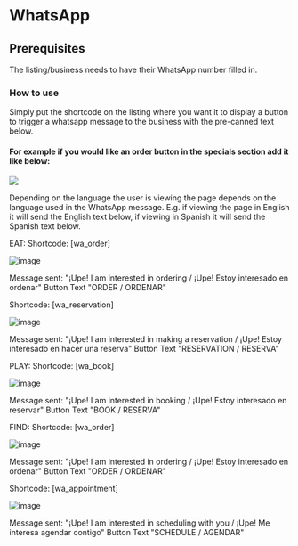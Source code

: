 # WhatsApp

## Prerequisites 

The listing/business needs to have their WhatsApp number filled in.

### How to use

Simply put the shortcode on the listing where you want it to display a button to trigger a whatsapp message to the business with the pre-canned text below. 

#### For example if you would like an order button in the specials section add it like below:
![](https://i.imgur.com/ToObpfw.png)


Depending on the language the user is viewing the page depends on the language used in the WhatsApp message. E.g. if viewing the page in English it will send the English text below, if viewing in Spanish it will send the Spanish text below.



EAT:
Shortcode: [wa_order] 

![image](https://user-images.githubusercontent.com/111066081/206445434-775f54bf-fb9b-4f01-b862-28c3f9137692.png)

Message sent: "¡Upe! I am interested in ordering / ¡Upe! Estoy interesado en ordenar" Button Text "ORDER / ORDENAR"

Shortcode: [wa_reservation] 

![image](https://user-images.githubusercontent.com/111066081/206445593-816535e4-1391-4c7f-8643-f968b03031f1.png)

Message sent: "¡Upe! I am interested in making a reservation / ¡Upe! Estoy interesado en hacer una reserva" Button Text "RESERVATION / RESERVA"

PLAY:
Shortcode: [wa_book] 

![image](https://user-images.githubusercontent.com/111066081/206445694-a20236f4-d3ab-4e9c-8548-3d268619c23d.png)

Message sent: "¡Upe! I am interested in booking / ¡Upe! Estoy interesado en reservar" Button Text "BOOK / RESERVA"

FIND:
Shortcode: [wa_order] 

![image](https://user-images.githubusercontent.com/111066081/206445434-775f54bf-fb9b-4f01-b862-28c3f9137692.png)

Message sent: "¡Upe! I am interested in ordering / ¡Upe! Estoy interesado en ordenar" Button Text "ORDER / ORDENAR"

Shortcode: [wa_appointment] 

![image](https://user-images.githubusercontent.com/111066081/206445828-6ec50916-e27b-48c3-bb52-f8e48e37168d.png)

Message sent: "¡Upe! I am interested in scheduling with you / ¡Upe! Me interesa agendar contigo" Button Text "SCHEDULE / AGENDAR"
